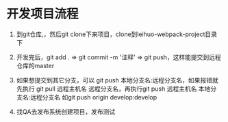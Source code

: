 # 开发项目流程

1. 到git仓库,，然后git clone下来项目，clone到leihuo-webpack-project目录下

2. 开发完后，git add . => git commit -m '注释' => git push，这样能提交到远程仓库的master

3. 如果想提交到其它分支，可以 git push 本地分支名:远程分支名，如果报错就先执行 git pull 远程主机名 远程分支名，再执行git push 远程主机名 本地分支名:远程分支名 如git push origin develop:develop

4. 找QA去发布系统创建项目，发布测试
